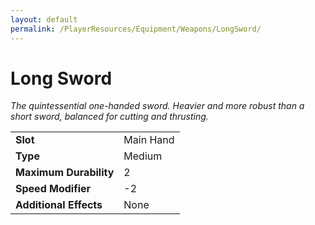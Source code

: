```yaml
---
layout: default
permalink: /PlayerResources/Equipment/Weapons/LongSword/
---
```

# Long Sword
*The quintessential one-handed sword. Heavier and more robust than a short sword, balanced for cutting and thrusting.*

| | |
| :--------------------- | :------------------------------------------------------ |
| **Slot** | Main Hand |
| **Type** | Medium |
| **Maximum Durability** | 2 |
| **Speed Modifier** | -2 |
| **Additional Effects** | None |